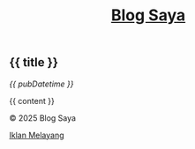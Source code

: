 <!--
README singkat:
- Struktur blog Markdown
- Bisa langsung deploy ke Cloudflare Pages
- Sudah ada TOC otomatis
- Bisa tambah iklan melayang
-->

<!DOCTYPE html>
<html lang="id">
<head>
  <meta charset="UTF-8" />
  <meta name="viewport" content="width=device-width, initial-scale=1.0" />
  <title>{{ title }}</title>
  <meta name="description" content="{{ description }}" />
  <link rel="stylesheet" href="/style.css" />
</head>
<body>
  <header>
    <h1><a href="/">Blog Saya</a></h1>
  </header>

  <main>
    <article>
      <h1>{{ title }}</h1>
      <p><em>{{ pubDatetime }}</em></p>
      <div id="toc"></div>
      <div class="content">
        {{ content }}
      </div>
    </article>
  </main>

  <footer>
    <p>&copy; 2025 Blog Saya</p>
  </footer>

  <div id="ads-floating">
    <a href="#">Iklan Melayang</a>
  </div>

  <script>
    // TOC generator sederhana
    const content = document.querySelector('.content');
    const toc = document.querySelector('#toc');
    const headers = content.querySelectorAll('h2, h3');
    let tocHTML = '<strong>Daftar Isi:</strong><ul>';
    headers.forEach(h => {
      const id = h.textContent.replace(/\s+/g, '-').toLowerCase();
      h.id = id;
      tocHTML += `<li><a href="#${id}">${h.textContent}</a></li>`;
    });
    tocHTML += '</ul>';
    toc.innerHTML = tocHTML;
  </script>
</body>
</html>
